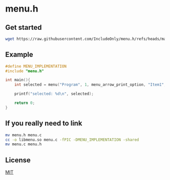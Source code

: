 # menu.h

## Get started

```bash
wget https://raw.githubusercontent.com/IncludeOnly/menu.h/refs/heads/main/menu.h
```

## Example

```c
#define MENU_IMPLEMENTATION
#include "menu.h"

int main(){
    int selected = menu("Program", 1, menu_arrow_print_option, "Item1", "Item2", "Item3", NULL);

    printf("selected: %d\n", selected);

    return 0;
}
```

## If you really need to link

```bash
mv menu.h menu.c
cc -o libmenu.so menu.c -fPIC -DMENU_IMPLEMENTATION -shared
mv menu.c menu.h
```

## License

[MIT](./LICENSE)
